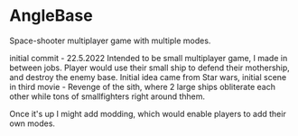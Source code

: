 # AngleBase
Space-shooter multiplayer game with multiple modes.

initial commit - 22.5.2022
Intended to be small multiplayer game, I made in between jobs. Player would use their small ship to defend their mothership, and destroy the enemy base.
Initial idea came from Star wars, initial scene in third movie - Revenge of the sith, where 2 large ships obliterate each other while tons of 
smallfighters right around thhem.

Once it's up I might add modding, which would enable players to add their own modes.
